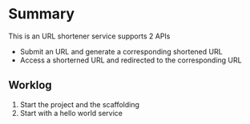 # Summary

This is an URL shortener service supports 2 APIs

- Submit an URL and generate a corresponding shortened URL
- Access a shorterned URL and redirected to the corresponding URL

## Worklog

1. Start the project and the scaffolding
2. Start with a hello world service
